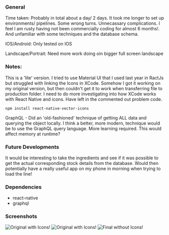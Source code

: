 ### General

Time taken: Probably in total about a day/ 2 days. It took me longer to set up environments/ pipelines. Some wrong turns. Unnecassary complications. I feel I am rusty having not been commercially coding for almost 6 months!. And unfamiliar with some techniques and the database schema.

IOS/Android: Only tested on IOS

Landscape/Portrait: Need more work doing oin bigger full screen landscape

### Notes:

This is a 'lite' version. I tried to use Material UI that I used last year in RactJs but struggled with linking the Icons in XCode. Somehow I got it working on my original version, but then couldn't get it to work when transferring file to production folder. I need to do more investigating into how XCode works with React Native and icons. Have left in the commented out problem code.

```npm install react-native-vector-icons```

GraphQL - Did an 'old-fashioned' technique of getting ALL data and querying the object locally. I think a better, more modern, technique would be to use the GraphQL query language. More learning required. This would affect memory at runtime?

### Future Developments
It would be interesting to take the ingredients and see if it was possible to get the actual corresponding stock details from the database. Would then potentially have a really useful app on my phone in morning when trying to load the line!

### Dependencies
- react-native
- graphql

### Screenshots

![Original with Icons!](img/original-with-icons-1s.png "Original with Icons")
![Original with Icons!](img/original-with-icons-2s.png "Original with Icons")
![Final without Icons!](img/original-without-icons-3s.png "Original with Icons")